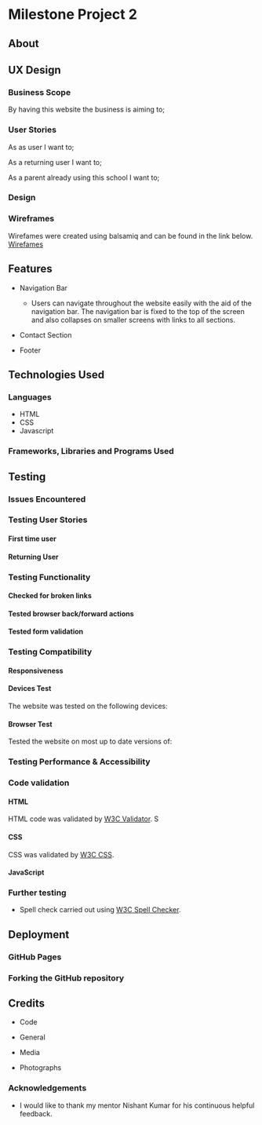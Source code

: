 # Milestone Project 2

## About

## UX Design 

### Business Scope
By having this website the business is aiming to;

### User Stories
As as user I want to;

As a returning user I want to;

As a parent already using this school I want to;

### Design

### Wireframes
Wirefames were created using balsamiq and can be found in the link below.
[Wirefames](https://balsamiq.cloud/snrllgh/p9puddq) 

## Features
* Navigation Bar 
  -  Users can navigate throughout the website easily with the aid of the navigation bar. The navigation bar is fixed to the top of the screen and also collapses on smaller screens with links to all sections.

* Contact Section

* Footer

## Technologies Used

### Languages

* HTML
* CSS
* Javascript

### Frameworks, Libraries and Programs Used

## Testing
### Issues Encountered

### Testing User Stories

#### First time user

#### Returning User

### Testing Functionality

#### Checked for broken links

#### Tested browser back/forward actions

#### Tested form validation

### Testing Compatibility

#### Responsiveness
 
#### Devices Test
The website was tested on the following devices:

#### Browser Test
Tested the website on most up to date versions of:

### Testing Performance & Accessibility

### Code validation

#### HTML
HTML code was validated by [W3C Validator](https://validator.w3.org/). S

#### CSS
CSS was validated by [W3C CSS](https://validator.w3.org/). 

#### JavaScript

### Further testing 
* Spell check carried out using [W3C Spell Checker](https://www.w3.org/2002/01/spellchecker). 

## Deployment
### GitHub Pages

### Forking the GitHub repository

## Credits
* Code
 
* General

* Media

* Photographs

### Acknowledgements
* I would like to thank my mentor Nishant Kumar for his continuous helpful feedback.